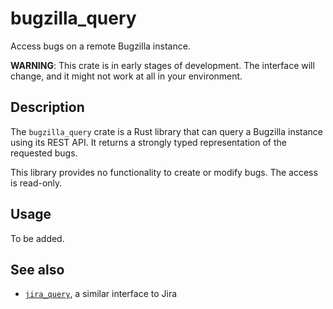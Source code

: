 # bugzilla_query

Access bugs on a remote Bugzilla instance.

**WARNING**: This crate is in early stages of development. The interface will change, and it might not work at all in your environment.

## Description

The `bugzilla_query` crate is a Rust library that can query a Bugzilla instance using its REST API. It returns a strongly typed representation of the requested bugs.

This library provides no functionality to create or modify bugs. The access is read-only.

## Usage

To be added.

## See also

* [`jira_query`](https://crates.io/crates/jira_query), a similar interface to Jira
